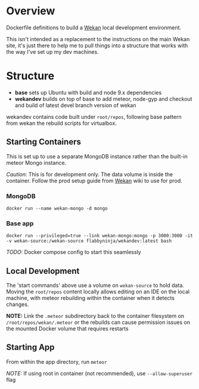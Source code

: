 # Overview

Dockerfile definitions to build a [Wekan](https://wekan.github.io/) local development environment.

This isn't intended as a replacement to the instructions on the main Wekan site, it's just there to help me to pull things into a structure that works with the way I've set up my dev machines. 

# Structure

* **base** sets up Ubuntu with build and node 9.x dependencies
* **wekandev** builds on top of base to add meteor, node-gyp and checkout and build of latest devel branch version of wekan

wekandev contains code built under `root/repos`, following base pattern from wekan the rebuild scripts for virtualbox.

## Starting Containers

This is set up to use a separate MongoDB instance rather than the built-in meteor Mongo instance.

*Caution:* This is for development only. The data volume is inside the container. Follow the prod setup guide from [Wekan](https://wekan.github.io/) wiki to use for prod.

### MongoDB 

`docker run --name wekan-mongo -d mongo`

### Base app

`docker run --privileged=true --link wekan-mongo:mongo -p 3000:3000 -it -v wekan-source:/wekan-source flabbyninja/wekandev:latest bash`

*TODO:* Docker compose config to start this seamlessly

## Local Development

The 'start commands' above use a volume on `wekan-source` to hold data. Moving the `root/repos` content locally allows editing on an IDE on the local machine, with meteor rebuilding within the container when it detects changes.

**NOTE:** Link the `.meteor` subdirectory back to the container filesystem on `/root/repos/wekan/.meteor` or the rebuilds can cause permission issues on the mounted Docker volume that requires restarts

## Starting App

From within the app directory, run `meteor`

*NOTE:* If using root in container (not recommended), use `--allow-superuser` flag

